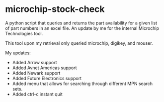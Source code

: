 # microchip-stock-check
A python script that queries and returns the part availability for a given list of part numbers in an excel file. An update by me for the internal Microchip Technologies tool. 

This tool upon my retrieval only queried microchip, digikey, and mouser. 

 My updates:
 * Added Arrow support 
 * Added Avnet Americas support 
 * Added Newark support 
 * Added Future Electronics support
 * Added menu that allows for searching through different MPN search sets.
 * Added ctrl-c instant quit

